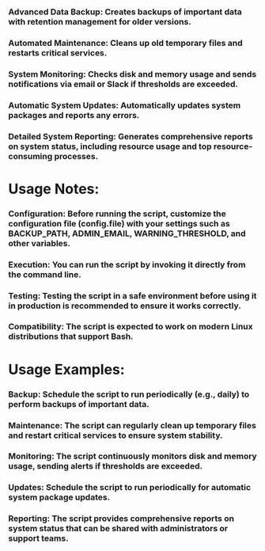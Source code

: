 ### Advanced Data Backup: Creates backups of important data with retention management for older versions.
### Automated Maintenance: Cleans up old temporary files and restarts critical services.
### System Monitoring: Checks disk and memory usage and sends notifications via email or Slack if thresholds are exceeded.
### Automatic System Updates: Automatically updates system packages and reports any errors.
### Detailed System Reporting: Generates comprehensive reports on system status, including resource usage and top resource-consuming processes.

# **Usage Notes:**

### **Configuration:** Before running the script, customize the configuration file (config.file) with your settings such as BACKUP_PATH, ADMIN_EMAIL, WARNING_THRESHOLD, and other variables.
### **Execution:** You can run the script by invoking it directly from the command line.
### **Testing:** Testing the script in a safe environment before using it in production is recommended to ensure it works correctly.
### **Compatibility:** The script is expected to work on modern Linux distributions that support Bash.

# **Usage Examples:**
### **Backup:** Schedule the script to run periodically (e.g., daily) to perform backups of important data.
### **Maintenance:** The script can regularly clean up temporary files and restart critical services to ensure system stability.
### **Monitoring:** The script continuously monitors disk and memory usage, sending alerts if thresholds are exceeded.
### **Updates:** Schedule the script to run periodically for automatic system package updates.
### **Reporting:** The script provides comprehensive reports on system status that can be shared with administrators or support teams.
